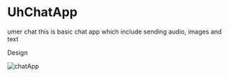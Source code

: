 # UhChatApp
umer chat
this is basic chat app which include sending audio, images and text

Design

![chatApp](https://user-images.githubusercontent.com/28934262/71416600-f23e6200-2682-11ea-8b7d-c6b89e34d6b4.PNG)

